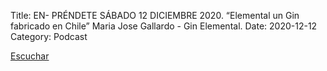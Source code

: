 Title: EN- PRÉNDETE SÁBADO 12 DICIEMBRE 2020. “Elemental un Gin fabricado en Chile” Maria Jose Gallardo  - Gin Elemental.
Date: 2020-12-12
Category: Podcast

<a href="https://s.danilorca.com/2020-12-12.mp3" type="audio/mpeg">
Escuchar
</a>
